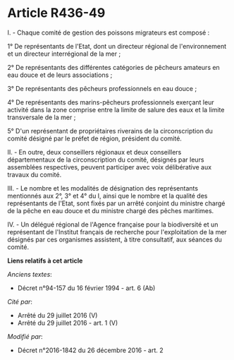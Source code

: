 # Article R436-49

I. - Chaque comité de gestion des poissons migrateurs est composé : 

1° De représentants de l'Etat, dont un directeur régional de l'environnement et un directeur interrégional de la mer ; 

2° De représentants des différentes catégories de pêcheurs amateurs en eau douce et de leurs associations ; 

3° De représentants des pêcheurs professionnels en eau douce ; 

4° De représentants des marins-pêcheurs professionnels exerçant leur activité dans la zone comprise entre la limite de salure
des eaux et la limite transversale de la mer ; 

5° D'un représentant de propriétaires riverains de la circonscription du comité désigné par le préfet de région, président du
comité. 

II. - En outre, deux conseillers régionaux et deux conseillers départementaux de la circonscription du comité, désignés par
leurs assemblées respectives, peuvent participer avec voix délibérative aux travaux du comité. 

III. - Le nombre et les modalités de désignation des représentants mentionnés aux 2°, 3° et 4° du I, ainsi que le nombre et
la qualité des représentants de l'Etat, sont fixés par un arrêté conjoint du ministre chargé de la pêche en eau douce et du
ministre chargé des pêches maritimes. 

IV. - Un délégué régional de l'Agence française pour la biodiversité et un représentant de l'Institut français de recherche
pour l'exploitation de la mer désignés par ces organismes assistent, à titre consultatif, aux séances du comité.

**Liens relatifs à cet article**

_Anciens textes_:

  - Décret n°94-157 du 16 février 1994 - art. 6 (Ab)

_Cité par_:

  - Arrêté du 29 juillet 2016 (V)
  - Arrêté du 29 juillet 2016 - art. 1 (V)

_Modifié par_:

  - Décret n°2016-1842 du 26 décembre 2016 - art. 2
